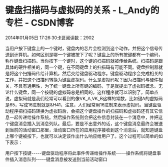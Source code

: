 # 键盘扫描码与虚拟码的关系 - L_Andy的专栏 - CSDN博客

2014年01月05日 17:26:30[卡哥](https://me.csdn.net/L_Andy)阅读数：2902


                
当用户按下键盘上的一个键时，键盘内的芯片会检测到这个动作，并把这个信号传送到计算机。如何区别是哪一个键被按下了呢？键盘上的所有按键都有一个编码，称作键盘扫描码。当你按下一个键时，这个键的扫描码就被传给系统。扫描码是跟具体的硬件相关的，同一个键，在不同键盘上的扫描码有可能不同。键盘控制器就是将这个扫描码传给计算机，然后交给键盘驱动程序。键盘驱动程序会完成相关的工作，并把这个扫描码转换为键盘虚拟码。什么是虚拟码呢？因为扫描码与硬件相关，不具有通用性，为了统一键盘上所有键的编码，于是就提出了虚拟码概念。无论什么键盘，同一个按键的虚拟码总是相同的，这样程序就可以识别了。简单点说，虚拟码就是我们经常可以看到的像VK_A,VK_B这样的常数，比如键A的虚拟码是65，写成16进制就是&H41，注意，人们经常用16进制来表示虚拟码。当键盘驱动程序把扫描码转换为虚拟码后，会把这个键盘操作的扫描码和虚拟码还有其它信息一起传递给操作系统。然后操作系统则会把这些信息封装在一个消息中，并把这个键盘消息插入到消息列队。最后，要是不出意外的话，这个键盘消息最终会被送到当前的活动窗口那里，活动窗口所在的应用程序接收到这个消息后，就知道键盘上哪个键被按下，也就可以决定该作出什么响应给用户了。这个过程可以简单的如下表示：

用户按下按键-----键盘驱动程序将此事件传递给操作系统-----操作系统将键盘事件插入消息队列-----键盘消息被发送到当前活动窗口


